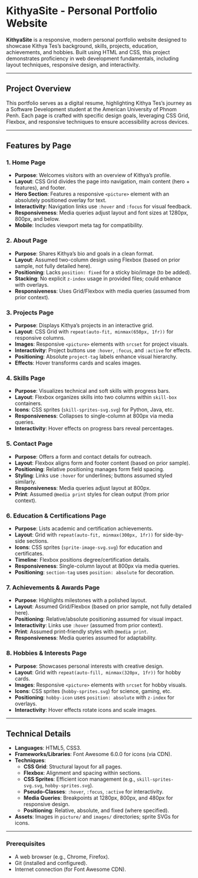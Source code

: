 # KithyaSite - Personal Portfolio Website

**KithyaSite** is a responsive, modern personal portfolio website designed to showcase Kithya Tes’s background, skills, projects, education, achievements, and hobbies. Built using HTML and CSS, this project demonstrates proficiency in web development fundamentals, including layout techniques, responsive design, and interactivity.

---

## Project Overview

This portfolio serves as a digital resume, highlighting Kithya Tes’s journey as a Software Development student at the American University of Phnom Penh. Each page is crafted with specific design goals, leveraging CSS Grid, Flexbox, and responsive techniques to ensure accessibility across devices.

---

## Features by Page

### 1. Home Page
- **Purpose**: Welcomes visitors with an overview of Kithya’s profile.
- **Layout**: CSS Grid divides the page into navigation, main content (hero + features), and footer.
- **Hero Section**: Features a responsive `<picture>` element with an absolutely positioned overlay for text.
- **Interactivity**: Navigation links use `:hover` and `:focus` for visual feedback.
- **Responsiveness**: Media queries adjust layout and font sizes at 1280px, 800px, and below.
- **Mobile**: Includes viewport meta tag for compatibility.

### 2. About Page
- **Purpose**: Shares Kithya’s bio and goals in a clean format.
- **Layout**: Assumed two-column design using Flexbox (based on prior sample, not fully detailed here).
- **Positioning**: Lacks `position: fixed` for a sticky bio/image (to be added).
- **Stacking**: No explicit `z-index` usage in provided files; could enhance with overlays.
- **Responsiveness**: Uses Grid/Flexbox with media queries (assumed from prior context).

### 3. Projects Page
- **Purpose**: Displays Kithya’s projects in an interactive grid.
- **Layout**: CSS Grid with `repeat(auto-fit, minmax(650px, 1fr))` for responsive columns.
- **Images**: Responsive `<picture>` elements with `srcset` for project visuals.
- **Interactivity**: Project buttons use `:hover`, `:focus`, and `:active` for effects.
- **Positioning**: Absolute `project-tag` labels enhance visual hierarchy.
- **Effects**: Hover transforms cards and scales images.

### 4. Skills Page
- **Purpose**: Visualizes technical and soft skills with progress bars.
- **Layout**: Flexbox organizes skills into two columns within `skill-box` containers.
- **Icons**: CSS sprites (`skill-sprites-svg.svg`) for Python, Java, etc.
- **Responsiveness**: Collapses to single-column at 800px via media queries.
- **Interactivity**: Hover effects on progress bars reveal percentages.

### 5. Contact Page
- **Purpose**: Offers a form and contact details for outreach.
- **Layout**: Flexbox aligns form and footer content (based on prior sample).
- **Positioning**: Relative positioning manages form field spacing.
- **Styling**: Links use `:hover` for underlines; buttons assumed styled similarly.
- **Responsiveness**: Media queries adjust layout at 800px.
- **Print**: Assumed `@media print` styles for clean output (from prior context).

### 6. Education & Certifications Page
- **Purpose**: Lists academic and certification achievements.
- **Layout**: Grid with `repeat(auto-fit, minmax(300px, 1fr))` for side-by-side sections.
- **Icons**: CSS sprites (`sprite-image-svg.svg`) for education and certificates.
- **Timeline**: Flexbox positions degree/certification details.
- **Responsiveness**: Single-column layout at 800px via media queries.
- **Positioning**: `section-tag` uses `position: absolute` for decoration.

### 7. Achievements & Awards Page
- **Purpose**: Highlights milestones with a polished layout.
- **Layout**: Assumed Grid/Flexbox (based on prior sample, not fully detailed here).
- **Positioning**: Relative/absolute positioning assumed for visual impact.
- **Interactivity**: Links use `:hover` (assumed from prior context).
- **Print**: Assumed print-friendly styles with `@media print`.
- **Responsiveness**: Media queries assumed for adaptability.

### 8. Hobbies & Interests Page
- **Purpose**: Showcases personal interests with creative design.
- **Layout**: Grid with `repeat(auto-fill, minmax(320px, 1fr))` for hobby cards.
- **Images**: Responsive `<picture>` elements with `srcset` for hobby visuals.
- **Icons**: CSS sprites (`hobby-sprites.svg`) for science, gaming, etc.
- **Positioning**: `hobby-icon` uses `position: absolute` with `z-index` for overlays.
- **Interactivity**: Hover effects rotate icons and scale images.

---

## Technical Details

- **Languages**: HTML5, CSS3.
- **Frameworks/Libraries**: Font Awesome 6.0.0 for icons (via CDN).
- **Techniques**:
  - **CSS Grid**: Structural layout for all pages.
  - **Flexbox**: Alignment and spacing within sections.
  - **CSS Sprites**: Efficient icon management (e.g., `skill-sprites-svg.svg`, `hobby-sprites.svg`).
  - **Pseudo-Classes**: `:hover`, `:focus`, `:active` for interactivity.
  - **Media Queries**: Breakpoints at 1280px, 800px, and 480px for responsive design.
  - **Positioning**: Relative, absolute, and fixed (where specified).
- **Assets**: Images in `picture/` and `images/` directories; sprite SVGs for icons.

---

### Prerequisites
- A web browser (e.g., Chrome, Firefox).
- Git (installed and configured).
- Internet connection (for Font Awesome CDN).
